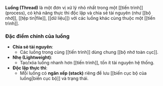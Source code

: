 **Luồng (Thread)** là một đơn vị xử lý nhỏ nhất trong một [[tiến trình]] (process), có khả năng thực thi độc lập và chia sẻ tài nguyên (như [[bộ nhớ]], [[tệp tin|file]], [[dữ liệu]]) với các luồng khác cùng thuộc một [[tiến trình]].

### Đặc điểm chính của luồng
- **Chia sẻ tài nguyên**:
    - Các luồng trong cùng [[tiến trình]] dùng chung [[bộ nhớ toàn cục]].
- **Nhẹ (Lightweight)**:
    - Tạo/xóa luồng nhanh hơn [[tiến trình]], tốn ít tài nguyên hệ thống.
- **Độc lập thực thi**:
    - Mỗi luồng có **ngăn xếp (stack)** riêng để lưu [[biến cục bộ của luồng|biến cục bộ]] và trạng thái.
